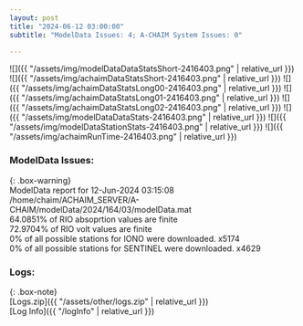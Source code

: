 ```yaml
---
layout: post
title: "2024-06-12 03:00:00"
subtitle: "ModelData Issues: 4; A-CHAIM System Issues: 0"

---
```


![]({{ "/assets/img/modelDataDataStatsShort-2416403.png" | relative_url }})
![]({{ "/assets/img/achaimDataStatsShort-2416403.png" | relative_url }})
![]({{ "/assets/img/achaimDataStatsLong00-2416403.png" | relative_url }})
![]({{ "/assets/img/achaimDataStatsLong01-2416403.png" | relative_url }})
![]({{ "/assets/img/achaimDataStatsLong02-2416403.png" | relative_url }})
![]({{ "/assets/img/modelDataDataStats-2416403.png" | relative_url }})
![]({{ "/assets/img/modelDataStationStats-2416403.png" | relative_url }})
![]({{ "/assets/img/achaimRunTime-2416403.png" | relative_url }})


### ModelData Issues:  
  
{: .box-warning}  
 ModelData report for 12-Jun-2024 03:15:08   
 /home/chaim/ACHAIM_SERVER/A-CHAIM/modelData/2024/164/03/modelData.mat   
 64.0851% of RIO absoprtion values are finite   
 72.9704% of RIO volt values are finite   
 0% of all possible stations for IONO were downloaded. x5174   
 0% of all possible stations for SENTINEL were downloaded. x4629   
  


### Logs:  
  
{: .box-note}  
[Logs.zip]({{ "/assets/other/logs.zip" | relative_url }})  
[Log Info]({{ "/logInfo" | relative_url }})  
